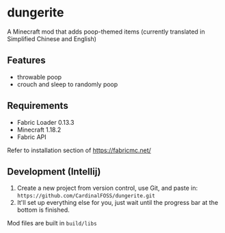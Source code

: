 # dungerite
A Minecraft mod that adds poop-themed items (currently translated in Simplified Chinese and English)

## Features
- throwable poop
- crouch and sleep to randomly poop

## Requirements
- Fabric Loader 0.13.3
- Minecraft 1.18.2
- Fabric API

Refer to installation section of https://fabricmc.net/

## Development (Intellij)
1. Create a new project from version control, use Git, and paste in: 
  ```https://github.com/CardinalFOSS/dungerite.git```
2. It'll set up everything else for you, just wait until the progress bar at the bottom is finished.

Mod files are built in `build/libs`

